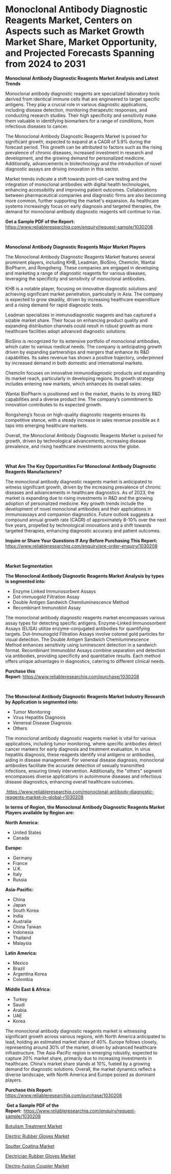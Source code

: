 <p><h1>Monoclonal Antibody Diagnostic Reagents Market, Centers on Aspects such as Market Growth Market Share, Market Opportunity, and Projected Forecasts Spanning from 2024 to 2031</h1></p><p><strong>Monoclonal Antibody Diagnostic Reagents Market Analysis and Latest Trends</strong></p>
<p><p>Monoclonal antibody diagnostic reagents are specialized laboratory tools derived from identical immune cells that are engineered to target specific antigens. They play a crucial role in various diagnostic applications, including disease detection, monitoring therapeutic responses, and conducting research studies. Their high specificity and sensitivity make them valuable in identifying biomarkers for a range of conditions, from infectious diseases to cancer.</p><p>The Monoclonal Antibody Diagnostic Reagents Market is poised for significant growth, expected to expand at a CAGR of 5.9% during the forecast period. This growth can be attributed to factors such as the rising prevalence of chronic diseases, increased investment in research and development, and the growing demand for personalized medicine. Additionally, advancements in biotechnology and the introduction of novel diagnostic assays are driving innovation in this sector.</p><p>Market trends indicate a shift towards point-of-care testing and the integration of monoclonal antibodies with digital health technologies, enhancing accessibility and improving patient outcomes. Collaborations between pharmaceutical companies and diagnostic firms are also becoming more common, further supporting the market's expansion. As healthcare systems increasingly focus on early diagnosis and targeted therapies, the demand for monoclonal antibody diagnostic reagents will continue to rise.</p></p>
<p><strong>Get a Sample PDF of the Report:&nbsp;</strong> <a href="https://www.reliableresearchiq.com/enquiry/request-sample/1030208?utm_campaign=973&utm_medium=2&utm_source=Github&utm_content=ia&utm_term=03122024&utm_id=monoclonal-antibody-diagnostic-reagents">https://www.reliableresearchiq.com/enquiry/request-sample/1030208</a></p>
<p>&nbsp;</p>
<p><strong>Monoclonal Antibody Diagnostic Reagents Major Market Players</strong></p>
<p><p>The Monoclonal Antibody Diagnostic Reagents Market features several prominent players, including KHB, Leadman, BioSino, Chemclin, Wantai BioPharm, and Rongsheng. These companies are engaged in developing and marketing a range of diagnostic reagents for various diseases, leveraging the specificity and sensitivity of monoclonal antibodies.</p><p>KHB is a notable player, focusing on innovative diagnostic solutions and achieving significant market penetration, particularly in Asia. The company is expected to grow steadily, driven by increasing healthcare expenditure and a rising demand for rapid diagnostic tests.</p><p>Leadman specializes in immunodiagnostic reagents and has captured a sizable market share. Their focus on enhancing product quality and expanding distribution channels could result in robust growth as more healthcare facilities adopt advanced diagnostic solutions.</p><p>BioSino is recognized for its extensive portfolio of monoclonal antibodies, which cater to various medical needs. The company is anticipating growth driven by expanding partnerships and mergers that enhance its R&D capabilities. Its sales revenue has shown a positive trajectory, underpinned by increased demand in both domestic and international markets.</p><p>Chemclin focuses on innovative immunodiagnostic products and expanding its market reach, particularly in developing regions. Its growth strategy includes entering new markets, which enhances its overall sales.</p><p>Wantai BioPharm is positioned well in the market, thanks to its strong R&D capabilities and a diverse product line. The company’s commitment to innovation contributes to its expected growth. </p><p>Rongsheng’s focus on high-quality diagnostic reagents ensures its competitive stance, with a steady increase in sales revenue possible as it taps into emerging healthcare markets.</p><p>Overall, the Monoclonal Antibody Diagnostic Reagents Market is poised for growth, driven by technological advancements, increasing disease prevalence, and rising healthcare investments across the globe.</p></p>
<p>&nbsp;</p>
<p><strong>What Are The Key Opportunities For Monoclonal Antibody Diagnostic Reagents Manufacturers?</strong></p>
<p><p>The monoclonal antibody diagnostic reagents market is anticipated to witness significant growth, driven by the increasing prevalence of chronic diseases and advancements in healthcare diagnostics. As of 2023, the market is expanding due to rising investments in R&D and the growing adoption of personalized medicine. Key growth trends include the development of novel monoclonal antibodies and their applications in immunoassays and companion diagnostics. Future outlook suggests a compound annual growth rate (CAGR) of approximately 8-10% over the next five years, propelled by technological innovations and a shift towards targeted therapies, enhancing diagnostic accuracy and patient outcomes.</p></p>
<p><strong>Inquire or Share Your Questions If Any Before Purchasing This Report:</strong> <a href="https://www.reliableresearchiq.com/enquiry/pre-order-enquiry/1030208?utm_campaign=973&utm_medium=2&utm_source=Github&utm_content=ia&utm_term=03122024&utm_id=monoclonal-antibody-diagnostic-reagents">https://www.reliableresearchiq.com/enquiry/pre-order-enquiry/1030208</a></p>
<p>&nbsp;</p>
<p><strong>Market Segmentation</strong></p>
<p><strong>The Monoclonal Antibody Diagnostic Reagents Market Analysis by types is segmented into:</strong></p>
<p><ul><li>Enzyme Linked Immunosorbent Assays</li><li>Dot-immuogold Filtration Assay</li><li>Double Antigen Sandwich Chemiluminescence Method</li><li>Recombinant Immunoblot Assay</li></ul></p>
<p><p>The monoclonal antibody diagnostic reagents market encompasses various assay types for detecting specific antigens. Enzyme-Linked Immunosorbent Assays (ELISA) utilize enzyme-conjugated antibodies for quantifying targets. Dot-Immunogold Filtration Assays involve colored gold particles for visual detection. The Double Antigen Sandwich Chemiluminescence Method enhances sensitivity using luminescent detection in a sandwich format. Recombinant Immunoblot Assays combine separation and detection via antibodies, providing specificity and quantitative results. Each method offers unique advantages in diagnostics, catering to different clinical needs.</p></p>
<p><strong>Purchase this Report:&nbsp;</strong><a href="https://www.reliableresearchiq.com/purchase/1030208?utm_campaign=973&utm_medium=2&utm_source=Github&utm_content=ia&utm_term=03122024&utm_id=monoclonal-antibody-diagnostic-reagents">https://www.reliableresearchiq.com/purchase/1030208</a></p>
<p>&nbsp;</p>
<p><strong>The Monoclonal Antibody Diagnostic Reagents Market Industry Research by Application is segmented into:</strong></p>
<p><ul><li>Tumor Monitoring</li><li>Virus Hepatitis Diagnosis</li><li>Venereal Disease Diagnosis</li><li>Others</li></ul></p>
<p><p>The monoclonal antibody diagnostic reagents market is vital for various applications, including tumor monitoring, where specific antibodies detect cancer markers for early diagnosis and treatment evaluation. In virus hepatitis diagnosis, these reagents identify viral antigens or antibodies, aiding in disease management. For venereal disease diagnosis, monoclonal antibodies facilitate the accurate detection of sexually transmitted infections, ensuring timely intervention. Additionally, the "others" segment encompasses diverse applications in autoimmune diseases and infectious disease diagnostics, enhancing overall healthcare outcomes.</p></p>
<p><a href="https://www.reliableresearchiq.com/monoclonal-antibody-diagnostic-reagents-market-in-global-r1030208?utm_campaign=973&utm_medium=2&utm_source=Github&utm_content=ia&utm_term=03122024&utm_id=monoclonal-antibody-diagnostic-reagents">&nbsp;https://www.reliableresearchiq.com/monoclonal-antibody-diagnostic-reagents-market-in-global-r1030208</a></p>
<p><strong>In terms of Region, the Monoclonal Antibody Diagnostic Reagents Market Players available by Region are:</strong></p>
<p>
    <p> <strong> North America: </strong>
        <ul>
            <li>United States</li>
            <li>Canada</li>
        </ul>
        </p> 
    <p> <strong> Europe: </strong>
        <ul>
            <li>Germany</li>
            <li>France</li>
            <li>U.K.</li>
            <li>Italy</li>
            <li>Russia</li>
        </ul>
        </p> 
    <p> <strong> Asia-Pacific: </strong>
        <ul>
            <li>China</li>
            <li>Japan</li>
            <li>South Korea</li>
            <li>India</li>
            <li>Australia</li>
            <li>China Taiwan</li>
            <li>Indonesia</li>
            <li>Thailand</li>
            <li>Malaysia</li>
        </ul>
        </p> 
    <p> <strong> Latin America: </strong>
        <ul>
            <li>Mexico</li>
            <li>Brazil</li>
            <li>Argentina Korea</li>
            <li>Colombia</li>
        </ul>
        </p> 
    <p> <strong> Middle East & Africa: </strong>
        <ul>
            <li>Turkey</li>
            <li>Saudi</li>
            <li>Arabia</li>
            <li>UAE</li>
            <li>Korea</li>
        </ul>
    </p>
    </p>
<p><p>The monoclonal antibody diagnostic reagents market is witnessing significant growth across various regions, with North America anticipated to lead, holding an estimated market share of 40%. Europe follows closely, representing around 30% of the market, driven by advanced healthcare infrastructure. The Asia-Pacific region is emerging robustly, expected to capture 20% market share, primarily due to increasing investments in healthcare. China's market share stands at 10%, fueled by a growing demand for diagnostic solutions. Overall, the market dynamics reflect a diverse landscape, with North America and Europe poised as dominant players.</p></p>
<p><strong>Purchase this Report: </strong><a href="https://www.reliableresearchiq.com/purchase/1030208?utm_campaign=973&utm_medium=2&utm_source=Github&utm_content=ia&utm_term=03122024&utm_id=monoclonal-antibody-diagnostic-reagents">https://www.reliableresearchiq.com/purchase/1030208</a></p>
<p>&nbsp;<strong>Get a Sample PDF of the Report:&nbsp;&nbsp;</strong><a href="https://www.reliableresearchiq.com/enquiry/request-sample/1030208?utm_campaign=973&utm_medium=2&utm_source=Github&utm_content=ia&utm_term=03122024&utm_id=monoclonal-antibody-diagnostic-reagents">https://www.reliableresearchiq.com/enquiry/request-sample/1030208</a></p>
<p><strong></strong></p>
<p><p><a href="https://www.linkedin.com/pulse/botulism-treatment-market-report-analyzing-competitive-dynamics-qn2ue?utm_campaign=973&utm_medium=2&utm_source=Github&utm_content=ia&utm_term=03122024&utm_id=monoclonal-antibody-diagnostic-reagents">Botulism Treatment Market</a></p><p><a href="https://issuu.com/reportprime-2/docs/electric-rubber-gloves-market-size-2030.pptx?utm_campaign=973&utm_medium=2&utm_source=Github&utm_content=ia&utm_term=03122024&utm_id=monoclonal-antibody-diagnostic-reagents">Electric Rubber Gloves Market</a></p><p><a href="https://github.com/kimberjam0i/Market-Research-Report-List-1/blob/main/sputter-coating-market.md?utm_campaign=973&utm_medium=2&utm_source=Github&utm_content=ia&utm_term=03122024&utm_id=monoclonal-antibody-diagnostic-reagents">Sputter Coating Market</a></p><p><a href="https://issuu.com/reportprime-2/docs/electrician-rubber-gloves-market-size-2030.pptx?utm_campaign=973&utm_medium=2&utm_source=Github&utm_content=ia&utm_term=03122024&utm_id=monoclonal-antibody-diagnostic-reagents">Electrician Rubber Gloves Market</a></p><p><a href="https://github.com/ElviraLeka1962/Market-Research-Report-List-1/blob/main/electro-fusion-coupler-market.md?utm_campaign=973&utm_medium=2&utm_source=Github&utm_content=ia&utm_term=03122024&utm_id=monoclonal-antibody-diagnostic-reagents">Electro-fusion Coupler Market</a></p></p>